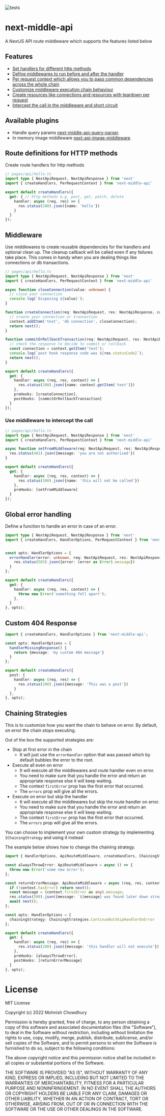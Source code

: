 ![tests](https://github.com/babymechanic/next-middle-api-query-parser/actions/workflows/run-tests.yml/badge.svg)

# next-middle-api

A NextJS API route middleware which supports the features listed below  

## Features
- [Set handlers for different http methods](https://github.com/babymechanic/next-middle-api#route-definitions-for-http-methods) 
- [Define middlewares to run before and after the handler](https://github.com/babymechanic/next-middle-api#middleware)
- [Per request context which allows you to pass common dependencies across the whole chain](https://github.com/babymechanic/next-middle-api#middleware)
- [Customize middleware execution chain behaviour](https://github.com/babymechanic/next-middle-api#chaining-strategies)
- [Create resources like connections and resources with teardown per request](https://github.com/babymechanic/next-middle-api#middleware)
- [Intercept the call in the middleware and short circuit](https://github.com/babymechanic/next-middle-api#use-middleware-to-intercept-the-call)

## Available plugins

- Handle query params [next-middle-api-query-parser](https://www.npmjs.com/package/next-middle-api-query-parser).
- In memory image middleware  [next-api-image-middleware](https://www.npmjs.com/package/next-api-image-middleware).

## Route definitions for HTTP methods

Create route handlers for http methods

```typescript
// pages/api/hello.ts
import type { NextApiRequest, NextApiResponse } from 'next'
import { createHandlers, PerRequestContext } from 'next-middle-api'

export default createHandlers({
  get: { // http methods e.g. post, get, patch, delete
    handler: async (req, res) => {
      res.status(200).json({name: 'hello'})
    }
  }
});
```

## Middleware

Use middlewares to create reusable dependencies for the handlers and optional clean up.
The cleanup callback will be called even if any failures take place.
This comes in handy when you are dealing things like connections or db transactions.

```typescript
// pages/api/hello.ts
import type { NextApiRequest, NextApiResponse } from 'next'
import { createHandlers, PerRequestContext } from 'next-middle-api'

async function closeConnection(value: unknown) {
  // close your connection
  console.log(`Disposing ${value}`);
}

function createConnection(req: NextApiRequest, res: NextApiResponse, context: PerRequestContext, next: () => Promise<void>): Promise<void> {
  // create your connection or transaction
  context.addItem('test', 'db connection', closeConnection);
  return next();
}

function commitOrRollbackTransaction(req: NextApiRequest, res: NextApiResponse, context: PerRequestContext, next: () => Promise<void>): Promise<void> {
  // check the response to decide to commit or rollback 
  const connection = context.getItem('test');
  console.log(`post hook response code was ${res.statusCode}`);
  return next();
}

export default createHandlers({
  get: {
    handler: async (req, res, context) => {
      res.status(200).json({name: context.getItem('test')})
    },
    preHooks: [createConnection],
    postHooks: [commitOrRollbackTransaction]
  }
});
```

### Use middleware to intercept the call

```typescript
// pages/api/hello.ts
import type { NextApiRequest, NextApiResponse } from 'next'
import { createHandlers, PerRequestContext } from 'next-middle-api'

async function setFromMiddleware(req: NextApiRequest, res: NextApiResponse, context: PerRequestContext, next: () => Promise<void>): Promise<void> {
  res.status(401).json({message: 'you are not authorised'})
}

export default createHandlers({
  get: {
    handler: async (req, res, context) => {
      res.status(200).json({name: 'this will not be called'})
    },
    preHooks: [setFromMiddleware]
  }
});
```

## Global error handling

Define a function to handle an error in case of an error.

```typescript
import type { NextApiRequest, NextApiResponse } from 'next'
import { createHandlers, HandlerOptions, PerRequestContext } from 'next-middle-api'


const opts: HandlerOptions = {
  errorHandler(error: unknown, req: NextApiRequest, res: NextApiResponse, context: PerRequestContext): Promise<void> {
    res.status(503).json({error: (error as Error).message})
  }
};

export default createHandlers({
  get: {
    handler: async (req, res, context) => {
      throw new Error('something fell apart');
    },
  }
}, opts);
```

## Custom 404 Response

```typescript
import { createHandlers, HandlerOptions } from 'next-middle-api';

const opts: HandlerOptions = {
  handlerMissingResponse() {
    return {message: 'my custom 404 message'}
  }
};

export default createHandlers({
  post: {
    handler: async (req, res) => {
      res.status(200).json({message: 'This was a post'})
    }
  },
}, opts);
```

## Chaining Strategies

This is to customize how you want the chain to behave on error.
By default, on error the chain stops executing.  

Out of the box the supported strategies are:
- Stop at first error in the chain
  - It will just use the `errorHandler` option that was passed which by default bubbles the error to the root.
- Execute all even on error
  - It will execute all the middlewares and route handler even on error.
  - You need to make sure that you handle the error and return an appropriate response else it will keep waiting.
  - The context `firstError` prop has the first error that occurred. 
  - The `errors` prop will give all the errors.
- Execute on error but skip the handler
  - It will execute all the middlewares but skip the route handler on error.
  - You need to make sure that you handle the error and return an appropriate response else it will keep waiting.
  - The context `firstError` prop has the first error that occurred.
  - The `errors` prop will give all the errors.

You can choose to implement your own custom strategy by implementing `IChainingStrategy` and using it instead

The example below shows how to change the chaining strategy. 

```typescript
import { HandlerOptions, ApiRouteMiddleware, createHandlers, ChainingStrategies } from 'next-middle-api';

const alwaysThrowError: ApiRouteMiddleware = async () => {
  throw new Error('some new error');
};

const returnErrorMessage: ApiRouteMiddleware = async (req, res, context, next) => {
  if (!context.hasError) return next();
  const message = (context.firstError as any).message;
  res.status(500).json({message: `${message} was found later down stream`});
  await next();
};

const opts: HandlerOptions = {
  chainingStrategy: ChainingStrategies.ContinueButSkipHandlerOnError
};

export default createHandlers({
  get: {
    handler: async (req, res) => {
      res.status(200).json({message: 'this handler will not execute'});
    },
    preHooks: [alwaysThrowError],
    postHooks: [returnErrorMessage]
  }
}, opts);
```

# License

MIT License

Copyright (c) 2022 Mohnish Chowdhury

Permission is hereby granted, free of charge, to any person obtaining a copy
of this software and associated documentation files (the "Software"), to deal
in the Software without restriction, including without limitation the rights
to use, copy, modify, merge, publish, distribute, sublicense, and/or sell
copies of the Software, and to permit persons to whom the Software is
furnished to do so, subject to the following conditions:

The above copyright notice and this permission notice shall be included in all
copies or substantial portions of the Software.

THE SOFTWARE IS PROVIDED "AS IS", WITHOUT WARRANTY OF ANY KIND, EXPRESS OR
IMPLIED, INCLUDING BUT NOT LIMITED TO THE WARRANTIES OF MERCHANTABILITY,
FITNESS FOR A PARTICULAR PURPOSE AND NONINFRINGEMENT. IN NO EVENT SHALL THE
AUTHORS OR COPYRIGHT HOLDERS BE LIABLE FOR ANY CLAIM, DAMAGES OR OTHER
LIABILITY, WHETHER IN AN ACTION OF CONTRACT, TORT OR OTHERWISE, ARISING FROM,
OUT OF OR IN CONNECTION WITH THE SOFTWARE OR THE USE OR OTHER DEALINGS IN THE
SOFTWARE.
